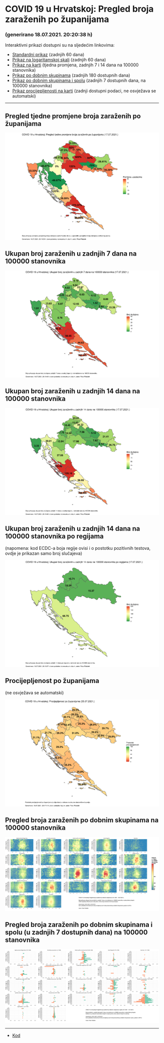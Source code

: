 # COVID 19 u Hrvatskoj: Pregled broja zaraženih po županijama

### (generirano 18.07.2021. 20:20:38 h)

Interaktivni prikazi dostupni su na sljedećim linkovima:

- [Standardni prikaz](html/index.html) (zadnjih 60 dana)
- [Prikaz na logaritamskoj skali](html/index_log.html) (zadnjih 60 dana)
- [Prikaz na karti](html/index_map.html) (tjedna promjena, zadnjih 7 i 14 dana na 100000 stanovnika)
- [Prikaz po dobnim skupinama](html/index_per_age.html) (zadnjih 180 dostupnih dana)
- [Prikaz po dobnim skupinama i spolu](html/index_pyramid.html) (zadnjih 7 dostupnih dana, na 100000 stanovnika)
- [Prikaz procijepljenosti na karti](html/index_vaccination.html) (zadnji dostupni podaci, ne osvježava se automatski)

-----

## Pregled tjedne promjene broja zaraženih po županijama

![](img/2021_07_17_map.png)

## Ukupan broj zaraženih u zadnjih 7 dana na 100000 stanovnika

![](img/2021_07_17_map_7_day_per_100k.png)

## Ukupan broj zaraženih u zadnjih 14 dana na 100000 stanovnika

![](img/2021_07_17_map_14_day_per_100k.png)

## Ukupan broj zaraženih u zadnjih 14 dana na 100000 stanovnika po regijama

(napomena: kod ECDC-a boja regije ovisi i o postotku pozitivnih testova, ovdje je prikazan samo broj slučajeva)

![](img/2021_07_17_map_14_day_per_100k_region.png)

## Procijepljenost po županijama

(ne osvježava se automatski)

![](img/2021_07_17_vaccination.png)

## Pregled broja zaraženih po dobnim skupinama na 100000 stanovnika

![](img/2021_07_17_per_age_group.png)

## Pregled broja zaraženih po dobnim skupinama i spolu (u zadnjih 7 dostupnih dana) na 100000 stanovnika

![](img/2021_07_17_pyramid.png)

-----

- [Kod](https://github.com/ppalasek/covid_plots_croatia)

